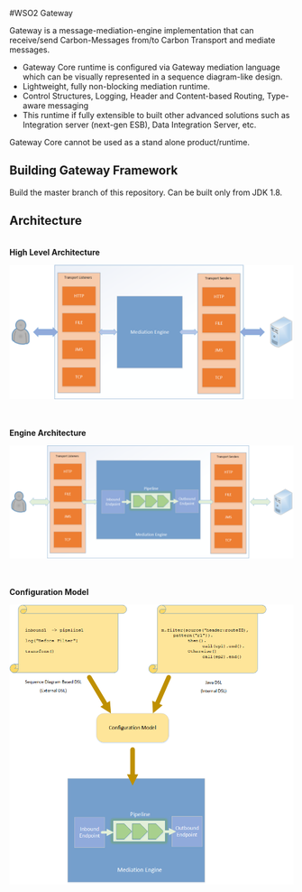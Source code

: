 #WSO2 Gateway

Gateway is a message-mediation-engine implementation that can receive/send Carbon-Messages
from/to Carbon Transport and mediate messages. 

- Gateway Core runtime is configured via Gateway mediation language 
which can be visually represented in a sequence diagram-like design.   
- Lightweight, fully non-blocking mediation runtime. 
- Control Structures, Logging, Header and Content-based Routing, Type-aware messaging
- This runtime if fully extensible to built other advanced solutions such as Integration server (next-gen ESB), Data Integration Server, etc. 

Gateway Core cannot be used as a stand alone product/runtime. 


Building Gateway Framework
--------------------------

Build the master branch of this repository.
Can be built only from JDK 1.8.



Architecture
------------

<br/>
<b>High Level Architecture</b>
<br/>

![alt tag](docs/gw-architecture.png)



<br/><br/>
<b>Engine Architecture</b>
<br/>

![alt tag](docs/engine-architecture.png)



<br/><br/>
<b>Configuration Model</b>
<br/>

![alt tag](docs/config-model.png)

